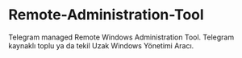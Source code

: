# Remote-Administration-Tool
Telegram managed Remote Windows Administration Tool. Telegram kaynaklı toplu ya da tekil Uzak Windows Yönetimi Aracı.
